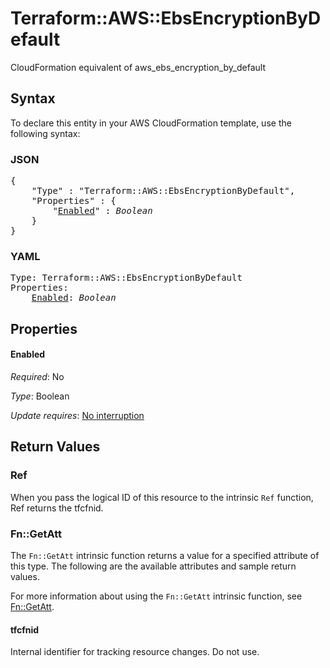 # Terraform::AWS::EbsEncryptionByDefault

CloudFormation equivalent of aws_ebs_encryption_by_default

## Syntax

To declare this entity in your AWS CloudFormation template, use the following syntax:

### JSON

<pre>
{
    "Type" : "Terraform::AWS::EbsEncryptionByDefault",
    "Properties" : {
        "<a href="#enabled" title="Enabled">Enabled</a>" : <i>Boolean</i>
    }
}
</pre>

### YAML

<pre>
Type: Terraform::AWS::EbsEncryptionByDefault
Properties:
    <a href="#enabled" title="Enabled">Enabled</a>: <i>Boolean</i>
</pre>

## Properties

#### Enabled

_Required_: No

_Type_: Boolean

_Update requires_: [No interruption](https://docs.aws.amazon.com/AWSCloudFormation/latest/UserGuide/using-cfn-updating-stacks-update-behaviors.html#update-no-interrupt)

## Return Values

### Ref

When you pass the logical ID of this resource to the intrinsic `Ref` function, Ref returns the tfcfnid.

### Fn::GetAtt

The `Fn::GetAtt` intrinsic function returns a value for a specified attribute of this type. The following are the available attributes and sample return values.

For more information about using the `Fn::GetAtt` intrinsic function, see [Fn::GetAtt](https://docs.aws.amazon.com/AWSCloudFormation/latest/UserGuide/intrinsic-function-reference-getatt.html).

#### tfcfnid

Internal identifier for tracking resource changes. Do not use.

